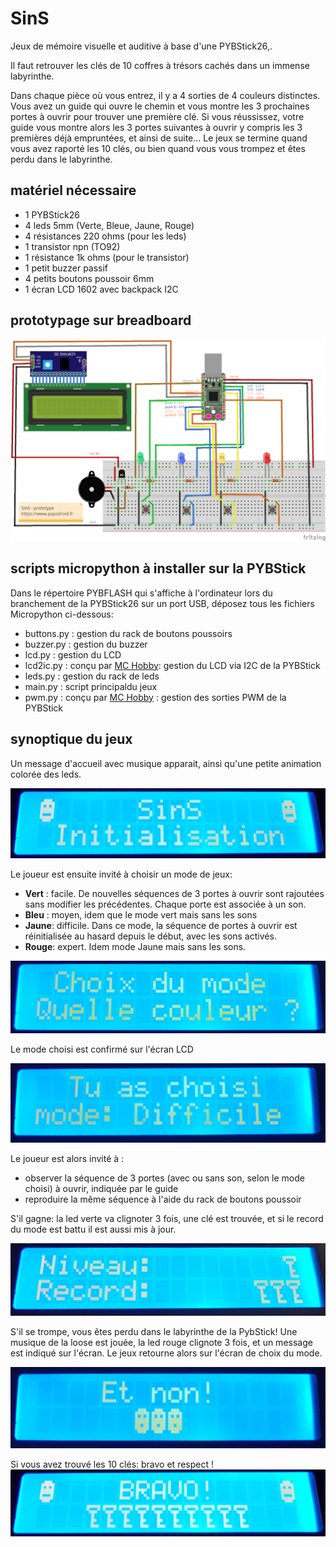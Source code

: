 # SinS
Jeux de mémoire visuelle et auditive à base d'une PYBStick26,.

Il faut retrouver les clés de 10 coffres à trésors cachés dans un immense labyrinthe.

Dans chaque pièce où vous entrez, il y a 4 sorties de 4 couleurs distinctes. Vous avez un guide qui ouvre le chemin et vous montre les  3 prochaines portes à ouvrir pour trouver une première clé. Si vous réussissez, votre guide vous montre alors les 3 portes suivantes à ouvrir y compris les 3 premières déjà empruntées, et ainsi de suite... Le jeux se termine quand vous avez raporté les 10 clés, ou bien quand vous vous trompez et êtes perdu dans le labyrinthe.

## matériel nécessaire
* 1 PYBStick26
* 4 leds 5mm (Verte, Bleue, Jaune, Rouge)
* 4 résistances 220 ohms (pour les leds)
* 1 transistor npn (TO92)
* 1 résistance 1k ohms (pour le transistor)
* 1 petit buzzer passif
* 4 petits boutons poussoir 6mm
* 1 écran LCD 1602 avec backpack I2C

## prototypage sur breadboard

![prototype breadbaord](_docs/SinS_bb.png)

## scripts micropython à installer sur la PYBStick
Dans le répertoire PYBFLASH qui s'affiche à l'ordinateur lors du branchement de la PYBStick26 sur un port USB, déposez tous les fichiers Micropython ci-dessous:
* buttons.py : gestion du rack de boutons poussoirs
* buzzer.py  : gestion du buzzer
* lcd.py     : gestion du LCD
* lcd2ic.py  : conçu par [MC Hobby](https://github.com/mchobby/pyboard-driver/tree/master/PYBStick): gestion du LCD via I2C de la PYBStick
* leds.py    : gestion du rack de leds
* main.py    : script principaldu jeux
* pwm.py     : conçu par [MC Hobby](https://github.com/mchobby/pyboard-driver/tree/master/PYBStick) : gestion des sorties PWM de la PYBStick


## synoptique du jeux
Un message d'accueil avec musique apparait, ainsi qu'une petite animation colorée des leds.

![intro](_docs/Ecran_01_accueil.png)

Le joueur est ensuite invité à choisir un mode de jeux:
* __Vert__ : facile. De nouvelles séquences de 3 portes à ouvrir sont rajoutées sans modifier les précédentes. Chaque porte est associée à un son.
* __Bleu__ : moyen, idem que le mode vert mais sans les sons
* __Jaune__: difficile. Dans ce mode, la séquence de portes à ouvrir est réinitialisée au hasard depuis le début, avec les sons activés.
* __Rouge__: expert. Idem mode Jaune mais sans les sons.

![choix mode](_docs/Ecran_02_mode.png)

Le mode choisi est confirmé sur l'écran LCD

![confirmation](_docs/Ecran_03_modeChoisi.png)

Le joueur est alors invité à :
* observer la séquence de 3 portes (avec ou sans son, selon le mode choisi) à ouvrir, indiquée par le guide
* reproduire la même séquence à l'aide du rack de boutons poussoir

S'il gagne: la led verte va clignoter 3 fois, une clé est trouvée, et si le record du mode est battu il est aussi mis à jour.

![confirmation](_docs/Ecran_04_niveau.png)

S'il se trompe, vous êtes perdu dans le labyrinthe de la PybStick! Une musique de la loose est jouée, la led rouge clignote 3 fois, et un message est indiqué sur l'écran.  Le jeux retourne alors sur l'écran de choix du mode.

![loose](_docs/Ecran_05_loose.png)

Si vous avez trouvé les 10 clés: bravo et respect !
![bravo](_docs/Ecran_06_BRAVO.png)



